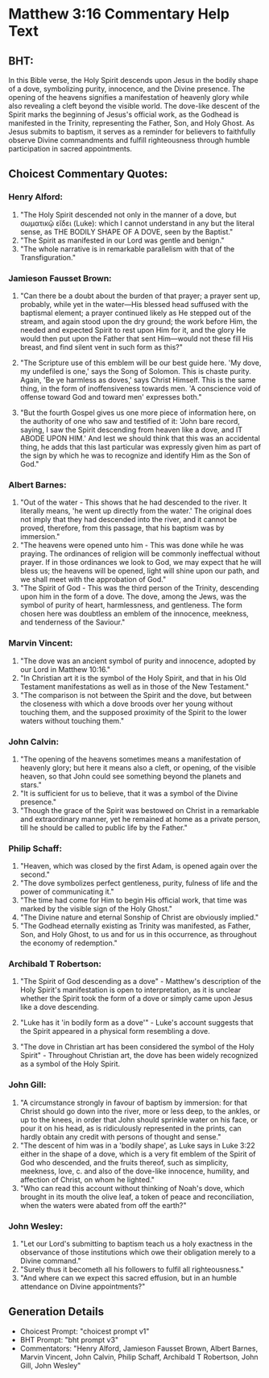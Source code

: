 # Matthew 3:16 Commentary Help Text

## BHT:
In this Bible verse, the Holy Spirit descends upon Jesus in the bodily shape of a dove, symbolizing purity, innocence, and the Divine presence. The opening of the heavens signifies a manifestation of heavenly glory while also revealing a cleft beyond the visible world. The dove-like descent of the Spirit marks the beginning of Jesus's official work, as the Godhead is manifested in the Trinity, representing the Father, Son, and Holy Ghost. As Jesus submits to baptism, it serves as a reminder for believers to faithfully observe Divine commandments and fulfill righteousness through humble participation in sacred appointments.

## Choicest Commentary Quotes:
### Henry Alford:
1. "The Holy Spirit descended not only in the manner of a dove, but σωματικῷ εἴδει (Luke): which I cannot understand in any but the literal sense, as THE BODILY SHAPE OF A DOVE, seen by the Baptist." 
2. "The Spirit as manifested in our Lord was gentle and benign."
3. "The whole narrative is in remarkable parallelism with that of the Transfiguration."

### Jamieson Fausset Brown:
1. "Can there be a doubt about the burden of that prayer; a prayer sent up, probably, while yet in the water—His blessed head suffused with the baptismal element; a prayer continued likely as He stepped out of the stream, and again stood upon the dry ground; the work before Him, the needed and expected Spirit to rest upon Him for it, and the glory He would then put upon the Father that sent Him—would not these fill His breast, and find silent vent in such form as this?" 

2. "The Scripture use of this emblem will be our best guide here. 'My dove, my undefiled is one,' says the Song of Solomon. This is chaste purity. Again, 'Be ye harmless as doves,' says Christ Himself. This is the same thing, in the form of inoffensiveness towards men. 'A conscience void of offense toward God and toward men' expresses both."

3. "But the fourth Gospel gives us one more piece of information here, on the authority of one who saw and testified of it: 'John bare record, saying, I saw the Spirit descending from heaven like a dove, and IT ABODE UPON HIM.' And lest we should think that this was an accidental thing, he adds that this last particular was expressly given him as part of the sign by which he was to recognize and identify Him as the Son of God."

### Albert Barnes:
1. "Out of the water - This shows that he had descended to the river. It literally means, 'he went up directly from the water.' The original does not imply that they had descended into the river, and it cannot be proved, therefore, from this passage, that his baptism was by immersion."
2. "The heavens were opened unto him - This was done while he was praying. The ordinances of religion will be commonly ineffectual without prayer. If in those ordinances we look to God, we may expect that he will bless us; the heavens will be opened, light will shine upon our path, and we shall meet with the approbation of God."
3. "The Spirit of God - This was the third person of the Trinity, descending upon him in the form of a dove. The dove, among the Jews, was the symbol of purity of heart, harmlessness, and gentleness. The form chosen here was doubtless an emblem of the innocence, meekness, and tenderness of the Saviour."

### Marvin Vincent:
1. "The dove was an ancient symbol of purity and innocence, adopted by our Lord in Matthew 10:16."
2. "In Christian art it is the symbol of the Holy Spirit, and that in his Old Testament manifestations as well as in those of the New Testament."
3. "The comparison is not between the Spirit and the dove, but between the closeness with which a dove broods over her young without touching them, and the supposed proximity of the Spirit to the lower waters without touching them."

### John Calvin:
1. "The opening of the heavens sometimes means a manifestation of heavenly glory; but here it means also a cleft, or opening, of the visible heaven, so that John could see something beyond the planets and stars."
2. "It is sufficient for us to believe, that it was a symbol of the Divine presence."
3. "Though the grace of the Spirit was bestowed on Christ in a remarkable and extraordinary manner, yet he remained at home as a private person, till he should be called to public life by the Father."

### Philip Schaff:
1. "Heaven, which was closed by the first Adam, is opened again over the second."
2. "The dove symbolizes perfect gentleness, purity, fulness of life and the power of communicating it."
3. "The time had come for Him to begin His official work, that time was marked by the visible sign of the Holy Ghost."
4. "The Divine nature and eternal Sonship of Christ are obviously implied."
5. "The Godhead eternally existing as Trinity was manifested, as Father, Son, and Holy Ghost, to us and for us in this occurrence, as throughout the economy of redemption."

### Archibald T Robertson:
1. "The Spirit of God descending as a dove" - Matthew's description of the Holy Spirit's manifestation is open to interpretation, as it is unclear whether the Spirit took the form of a dove or simply came upon Jesus like a dove descending. 

2. "Luke has it 'in bodily form as a dove'" - Luke's account suggests that the Spirit appeared in a physical form resembling a dove. 

3. "The dove in Christian art has been considered the symbol of the Holy Spirit" - Throughout Christian art, the dove has been widely recognized as a symbol of the Holy Spirit.

### John Gill:
1. "A circumstance strongly in favour of baptism by immersion: for that Christ should go down into the river, more or less deep, to the ankles, or up to the knees, in order that John should sprinkle water on his face, or pour it on his head, as is ridiculously represented in the prints, can hardly obtain any credit with persons of thought and sense."
2. "The descent of him was in a 'bodily shape', as Luke says in Luke 3:22 either in the shape of a dove, which is a very fit emblem of the Spirit of God who descended, and the fruits thereof, such as simplicity, meekness, love, c. and also of the dove-like innocence, humility, and affection of Christ, on whom he lighted."
3. "Who can read this account without thinking of Noah's dove, which brought in its mouth the olive leaf, a token of peace and reconciliation, when the waters were abated from off the earth?"

### John Wesley:
1. "Let our Lord's submitting to baptism teach us a holy exactness in the observance of those institutions which owe their obligation merely to a Divine command."
2. "Surely thus it becometh all his followers to fulfil all righteousness."
3. "And where can we expect this sacred effusion, but in an humble attendance on Divine appointments?"


## Generation Details
- Choicest Prompt: "choicest prompt v1"
- BHT Prompt: "bht prompt v3"
- Commentators: "Henry Alford, Jamieson Fausset Brown, Albert Barnes, Marvin Vincent, John Calvin, Philip Schaff, Archibald T Robertson, John Gill, John Wesley"
